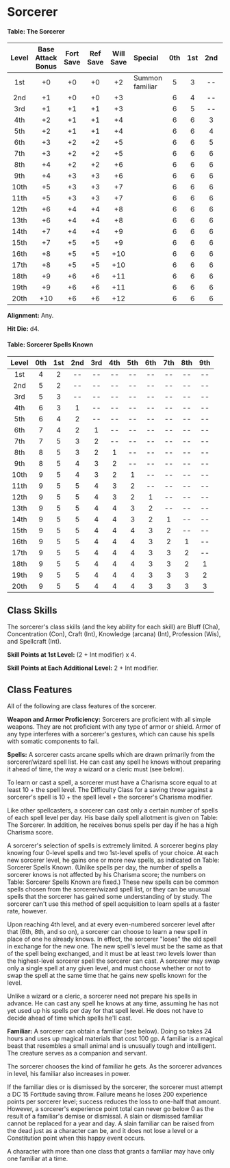 # Sorcerer

#### Table: The Sorcerer

| Level | Base Attack Bonus | Fort Save | Ref Save | Will Save | Special         | 0th | 1st | 2nd | 3rd | 4th | 5th | 6th | 7th | 8th | 9th |
|:-----:|:-----------------:|:---------:|:--------:|:---------:|:--------------- |:---:|:---:|:---:|:---:|:---:|:---:|:---:|:---:|:---:|:---:|
|  1st  |        +0         |    +0     |    +0    |    +2     | Summon familiar |  5  |  3  | --  | --  | --  | --  | --  | --  | --  | --  |
|  2nd  |        +1         |    +0     |    +0    |    +3     |                 |  6  |  4  | --  | --  | --  | --  | --  | --  | --  | --  |
|  3rd  |        +1         |    +1     |    +1    |    +3     |                 |  6  |  5  | --  | --  | --  | --  | --  | --  | --  | --  |
|  4th  |        +2         |    +1     |    +1    |    +4     |                 |  6  |  6  |  3  | --  | --  | --  | --  | --  | --  | --  |
|  5th  |        +2         |    +1     |    +1    |    +4     |                 |  6  |  6  |  4  | --  | --  | --  | --  | --  | --  | --  |
|  6th  |        +3         |    +2     |    +2    |    +5     |                 |  6  |  6  |  5  |  3  | --  | --  | --  | --  | --  | --  |
|  7th  |        +3         |    +2     |    +2    |    +5     |                 |  6  |  6  |  6  |  4  | --  | --  | --  | --  | --  | --  |
|  8th  |        +4         |    +2     |    +2    |    +6     |                 |  6  |  6  |  6  |  5  |  3  | --  | --  | --  | --  | --  |
|  9th  |        +4         |    +3     |    +3    |    +6     |                 |  6  |  6  |  6  |  6  |  4  | --  | --  | --  | --  | --  |
| 10th  |        +5         |    +3     |    +3    |    +7     |                 |  6  |  6  |  6  |  6  |  5  |  3  | --  | --  | --  | --  |
| 11th  |        +5         |    +3     |    +3    |    +7     |                 |  6  |  6  |  6  |  6  |  6  |  4  | --  | --  | --  | --  |
| 12th  |        +6         |    +4     |    +4    |    +8     |                 |  6  |  6  |  6  |  6  |  6  |  5  |  3  | --  | --  | --  |
| 13th  |        +6         |    +4     |    +4    |    +8     |                 |  6  |  6  |  6  |  6  |  6  |  6  |  4  | --  | --  | --  |
| 14th  |        +7         |    +4     |    +4    |    +9     |                 |  6  |  6  |  6  |  6  |  6  |  6  |  5  |  3  | --  | --  |
| 15th  |        +7         |    +5     |    +5    |    +9     |                 |  6  |  6  |  6  |  6  |  6  |  6  |  6  |  4  | --  | --  |
| 16th  |        +8         |    +5     |    +5    |    +10    |                 |  6  |  6  |  6  |  6  |  6  |  6  |  6  |  5  |  3  | --  |
| 17th  |        +8         |    +5     |    +5    |    +10    |                 |  6  |  6  |  6  |  6  |  6  |  6  |  6  |  6  |  4  | --  |
| 18th  |        +9         |    +6     |    +6    |    +11    |                 |  6  |  6  |  6  |  6  |  6  |  6  |  6  |  6  |  5  |  3  |
| 19th  |        +9         |    +6     |    +6    |    +11    |                 |  6  |  6  |  6  |  6  |  6  |  6  |  6  |  6  |  6  |  4  |
| 20th  |        +10        |    +6     |    +6    |    +12    |                 |  6  |  6  |  6  |  6  |  6  |  6  |  6  |  6  |  6  |  6  |

**Alignment:** Any.

**Hit Die:** d4.

#### Table: Sorcerer Spells Known

| Level | 0th | 1st | 2nd | 3rd | 4th | 5th | 6th | 7th | 8th | 9th |
|:-----:|:---:|:---:|:---:|:---:|:---:|:---:|:---:|:---:|:---:|:---:|
|  1st  |  4  |  2  | --  | --  | --  | --  | --  | --  | --  | --  |
|  2nd  |  5  |  2  | --  | --  | --  | --  | --  | --  | --  | --  |
|  3rd  |  5  |  3  | --  | --  | --  | --  | --  | --  | --  | --  |
|  4th  |  6  |  3  |  1  | --  | --  | --  | --  | --  | --  | --  |
|  5th  |  6  |  4  |  2  | --  | --  | --  | --  | --  | --  | --  |
|  6th  |  7  |  4  |  2  |  1  | --  | --  | --  | --  | --  | --  |
|  7th  |  7  |  5  |  3  |  2  | --  | --  | --  | --  | --  | --  |
|  8th  |  8  |  5  |  3  |  2  |  1  | --  | --  | --  | --  | --  |
|  9th  |  8  |  5  |  4  |  3  |  2  | --  | --  | --  | --  | --  |
| 10th  |  9  |  5  |  4  |  3  |  2  |  1  | --  | --  | --  | --  |
| 11th  |  9  |  5  |  5  |  4  |  3  |  2  | --  | --  | --  | --  |
| 12th  |  9  |  5  |  5  |  4  |  3  |  2  |  1  | --  | --  | --  |
| 13th  |  9  |  5  |  5  |  4  |  4  |  3  |  2  | --  | --  | --  |
| 14th  |  9  |  5  |  5  |  4  |  4  |  3  |  2  |  1  | --  | --  |
| 15th  |  9  |  5  |  5  |  4  |  4  |  4  |  3  |  2  | --  | --  |
| 16th  |  9  |  5  |  5  |  4  |  4  |  4  |  3  |  2  |  1  | --  |
| 17th  |  9  |  5  |  5  |  4  |  4  |  4  |  3  |  3  |  2  | --  |
| 18th  |  9  |  5  |  5  |  4  |  4  |  4  |  3  |  3  |  2  |  1  |
| 19th  |  9  |  5  |  5  |  4  |  4  |  4  |  3  |  3  |  3  |  2  |
| 20th  |  9  |  5  |  5  |  4  |  4  |  4  |  3  |  3  |  3  |  3  |

## Class Skills

The sorcerer's class skills (and the key ability for each skill) are Bluff (Cha), Concentration (Con), Craft (Int), Knowledge (arcana) (Int), Profession (Wis), and Spellcraft (Int).

**Skill Points at 1st Level:** (2 + Int modifier) x 4.

**Skill Points at Each Additional Level:** 2 + Int modifier.

## Class Features

All of the following are class features of the sorcerer.

**Weapon and Armor Proficiency:** Sorcerers are proficient with all simple weapons. They are not proficient with any type of armor or shield. Armor of any type interferes with a sorcerer's gestures, which can cause his spells with somatic components to fail.

**Spells:** A sorcerer casts arcane spells which are drawn primarily from the sorcerer/wizard spell list. He can cast any spell he knows without preparing it ahead of time, the way a wizard or a cleric must (see below).

To learn or cast a spell, a sorcerer must have a Charisma score equal to at least 10 + the spell level. The Difficulty Class for a saving throw against a sorcerer's spell is 10 + the spell level + the sorcerer's Charisma modifier.

Like other spellcasters, a sorcerer can cast only a certain number of spells of each spell level per day. His base daily spell allotment is given on Table: The Sorcerer. In addition, he receives bonus spells per day if he has a high Charisma score.

A sorcerer's selection of spells is extremely limited. A sorcerer begins play knowing four 0-level spells and two 1st-level spells of your choice. At each new sorcerer level, he gains one or more new spells, as indicated on Table: Sorcerer Spells Known. (Unlike spells per day, the number of spells a sorcerer knows is not affected by his Charisma score; the numbers on Table: Sorcerer Spells Known are fixed.) These new spells can be common spells chosen from the sorcerer/wizard spell list, or they can be unusual spells that the sorcerer has gained some understanding of by study. The sorcerer can't use this method of spell acquisition to learn spells at a faster rate, however.

Upon reaching 4th level, and at every even-numbered sorcerer level after that (6th, 8th, and so on), a sorcerer can choose to learn a new spell in place of one he already knows. In effect, the sorcerer "loses" the old spell in exchange for the new one. The new spell's level must be the same as that of the spell being exchanged, and it must be at least two levels lower than the highest-level sorcerer spell the sorcerer can cast. A sorcerer may swap only a single spell at any given level, and must choose whether or not to swap the spell at the same time that he gains new spells known for the level.

Unlike a wizard or a cleric, a sorcerer need not prepare his spells in advance. He can cast any spell he knows at any time, assuming he has not yet used up his spells per day for that spell level. He does not have to decide ahead of time which spells he'll cast.

**Familiar:** A sorcerer can obtain a familiar (see below). Doing so takes 24 hours and uses up magical materials that cost 100 gp. A familiar is a magical beast that resembles a small animal and is unusually tough and intelligent. The creature serves as a companion and servant.

The sorcerer chooses the kind of familiar he gets. As the sorcerer advances in level, his familiar also increases in power.

If the familiar dies or is dismissed by the sorcerer, the sorcerer must attempt a DC 15 Fortitude saving throw. Failure means he loses 200 experience points per sorcerer level; success reduces the loss to one-half that amount. However, a sorcerer's experience point total can never go below 0 as the result of a familiar's demise or dismissal. A slain or dismissed familiar cannot be replaced for a year and day. A slain familiar can be raised from the dead just as a character can be, and it does not lose a level or a Constitution point when this happy event occurs.

A character with more than one class that grants a familiar may have only one familiar at a time.
